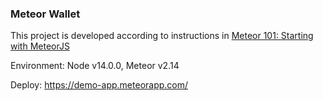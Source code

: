 ### Meteor Wallet

This project is developed according to instructions in [Meteor 101: Starting with MeteorJS](https://university.meteor.com/)

Environment: Node v14.0.0, Meteor v2.14

Deploy: https://demo-app.meteorapp.com/